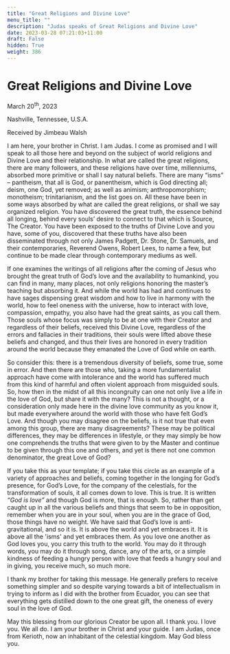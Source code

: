 ```yaml
---
title: "Great Religions and Divine Love"
menu_title: ""
description: "Judas speaks of Great Religions and Divine Love"
date: 2023-03-28 07:21:03+11:00
draft: False
hidden: True
weight: 386
---
```

# Great Religions and Divine Love

March 20<sup>th</sup>, 2023

Nashville, Tennessee, U.S.A.

Received by Jimbeau Walsh  



I am here, your brother in Christ. I am Judas. I come as promised and I will speak to all those here and beyond on the subject of world religions and Divine Love and their relationship. In what are called the great religions, there are many followers, and these religions have over time, millenniums, absorbed more primitive or shall I say natural beliefs. There are many “isms” – pantheism, that all is God, or panentheism, which is God directing all; deism, one God, yet removed;  as well as animism; anthropomorphism; monotheism; trinitarianism, and the list goes on. All these have been in some ways absorbed by what are called the great religions, or shall we say organized religion. You have discovered the great truth, the essence behind all longing, behind every souls’ desire to connect to that which is Source, The Creator. You have been exposed to the truths of Divine Love and you have, some of you, discovered that these truths have also been disseminated through not only James Padgett, Dr. Stone, Dr. Samuels, and their contemporaries, Reverend Owens, Robert Lees, to name a few, but continue to be made clear through contemporary mediums as well. 
       
If one examines the writings of all religions after the coming of Jesus who brought the great truth of God’s love and the availability to humankind, you can find in many, many places, not only religions honoring the master’s teaching but  absorbing it.  And while the world has had and continues to have sages dispensing great wisdom and how to live in harmony with the world, how to feel oneness with the universe, how to interact with love, compassion, empathy, you also have had the great saints, as you call them. Those souls whose focus was simply to be at one with their Creator and regardless of their beliefs, received this Divine Love, regardless of the errors and fallacies in their traditions, their souls were lifted above these beliefs and changed, and thus their lives are honored in every tradition around the world because they emanated the Love of God while on earth.  

So consider this: there is a tremendous diversity of beliefs, some true, some in error. And then there are those who, taking a more fundamentalist approach have come with intolerance and the world has suffered much from this kind of harmful and often violent approach from misguided souls. So, how then in the midst of all this incongruity can one not only live a life in the love of God, but share it with the many? This is not a thought, or a consideration only made here in the divine love community as you know it, but made everywhere around the world with those who have felt God’s Love. And though you may disagree on the beliefs, is it not true that even among this group, there are many disagreements? These may be political differences, they may be  differences in lifestyle, or they may simply be how one comprehends the truths that were given to by the Master and continue to be given through this one and others, and yet is there not one common denominator, the great Love of God?  

If you take this as your template; if you take this circle as an example of a variety of approaches and beliefs, coming together in the longing for God’s presence, for God’s Love, for the company of the celestials, for the transformation of souls, it all comes down to love. This is true. It is written *“God is love”* and though God is more, that is enough. So, rather than get caught up in all the various beliefs and things that seem to be in opposition, remember when you are in your soul, when you are in the grace of God, those things have no weight. We have said that God’s love is anti-gravitational, and so it is. It is above the world and yet embraces it. It is above all the 'isms' and yet embraces them. As you love one another as God loves you, you carry this truth to the world. You may do it through words, you may do it through song, dance, any of the arts, or a simple kindness of feeding a hungry person with love that feeds a hungry soul and in giving, you receive much, so much more. 
      
I thank my brother for taking this message. He generally prefers to receive something simpler and so despite varying towards a bit of intellectualism in trying to inform as I did with the brother from Ecuador, you can see that everything gets distilled down to the one great gift, the oneness of every soul in the love of God. 
   
May this blessing from our glorious Creator be upon all. I thank you. I love you. We all do. I am your brother in Christ and your guide. I am Judas, once from Kerioth, now an inhabitant of the celestial kingdom. May God bless you.